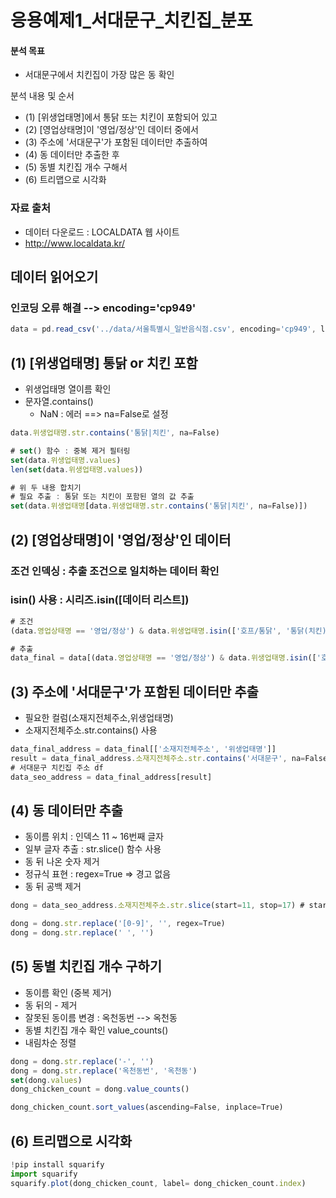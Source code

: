# 응용예제1_서대문구_치킨집_분포

#### 분석 목표
- 서대문구에서 치킨집이 가장 많은 동 확인  

분석 내용 및 순서  
- (1) [위생업태명]에서 통닭 또는 치킨이 포함되어 있고  
- (2) [영업상태명]이  '영업/정상'인 데이터 중에서  
- (3) 주소에 '서대문구'가 포함된 데이터만 추출하여  
- (4) 동 데이터만 추출한 후  
- (5) 동별 치킨집 개수 구해서  
- (6) 트리맵으로 시각화  

### 자료 출처
- 데이터 다운로드 : LOCALDATA 웹 사이트 
- http://www.localdata.kr/

## 데이터 읽어오기
### 인코딩 오류 해결 --> encoding='cp949'
```ts
data = pd.read_csv('../data/서울특별시_일반음식점.csv', encoding='cp949', low_memory=False)
```

## (1) [위생업태명] 통닭 or 치킨 포함 
- 위생업태명 열이름 확인  
- 문자열.contains()
    - NaN : 에러 ==> na=False로 설정
```ts
data.위생업태명.str.contains('통닭|치킨', na=False)

# set() 함수 : 중복 제거 필터링
set(data.위생업태명.values)
len(set(data.위생업태명.values))

# 위 두 내용 합치기
# 필요 추출 : 통닭 또는 치킨이 포함된 열의 값 추출
set(data.위생업태명[data.위생업태명.str.contains('통닭|치킨', na=False)])

```

## (2) [영업상태명]이  '영업/정상'인 데이터 

### 조건 인덱싱 : 추출 조건으로 일치하는 데이터 확인
### isin() 사용 : 시리즈.isin([데이터 리스트])
```ts
# 조건
(data.영업상태명 == '영업/정상') & data.위생업태명.isin(['호프/통닭', '통닭(치킨)'])

# 추출
data_final = data[(data.영업상태명 == '영업/정상') & data.위생업태명.isin(['호프/통닭', '통닭(치킨)'])]
```

## (3) 주소에 '서대문구'가 포함된 데이터만 추출
- 필요한 컬럼(소재지전체주소,위생업태명)
- 소재지전체주소.str.contains() 사용
```ts
data_final_address = data_final[['소재지전체주소', '위생업태명']]
result = data_final_address.소재지전체주소.str.contains('서대문구', na=False)
# 서대문구 치킨집 주소 df
data_seo_address = data_final_address[result]
```

## (4) 동 데이터만 추출
- 동이름 위치 : 인덱스 11 ~ 16번째 글자 
- 일부 글자 추출 : str.slice() 함수 사용
- 동 뒤 나온 숫자 제거 
- 정규식 표현 : regex=True => 경고 없음
- 동 뒤 공백 제거 
```ts
dong = data_seo_address.소재지전체주소.str.slice(start=11, stop=17) # start ~ end-1

dong = dong.str.replace('[0-9]', '', regex=True)
dong = dong.str.replace(' ', '')
```
## (5) 동별 치킨집 개수 구하기
- 동이름 확인 (중복 제거)
- 동 뒤의  - 제거
- 잘못된 동이름 변경 : 옥천동번 --> 옥천동
- 동별 치킨집 개수 확인 value_counts()
- 내림차순 정렬
```ts
dong = dong.str.replace('-', '')
dong = dong.str.replace('옥천동번', '옥천동')
set(dong.values)
dong_chicken_count = dong.value_counts()

dong_chicken_count.sort_values(ascending=False, inplace=True)
```

## (6) 트리맵으로 시각화 
```ts
!pip install squarify
import squarify
squarify.plot(dong_chicken_count, label= dong_chicken_count.index)
```
